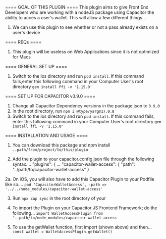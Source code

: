 ==== GOAL OF THIS PLUGIN ====
This plugin aims to give Front End Developers who are working with a nodeJS package using Capacitor the ability
to acces a user's wallet. This will allow a few different things...
1. We can use this plugin to see whether or not a pass already exists on a user's device

==== REQs ====
1. This plugin will be useless on Web Applications since it is not optimized for Macs

==== GENERAL SET UP ====
1. Switch to the ios directory and run 
   `pod install`.
    If this command fails,enter this following command in your Computer User's root directory 
   `gem install ffi -v '1.15.0'`

==== SET UP FOR CAPACITOR v3.9.0 ====
1. Change all Capacitor Dependency versions in the package.json to `3.9.0`
2. In the root directory, run 
   `npm i @type/yarg@17.0.8`
3. Switch to the ios directory and run 
   `pod install`. If this command fails,
   enter this following command in your Computer User's root directory 
   `gem install ffi -v '1.15.0'`

==== INSTALLATION AND USAGE ====
1. You can download this package and npm install 
   `..path/from/project/to/this/plugin`

2. Add the plugin to your capacitor.config.json file through the following syntax....
  "plugins": {
    ...
    "capacitor-wallet-access": {
      "path": "../path/to/capacitor-wallet-access"
    }

2a. On iOS, you will also have to add this Capacitor Plugin to your Podfile like so....
    `pod 'CapacitorWalletAccess', :path => '../../node_modules/capacitor-wallet-access'`


3. Run `npx cap sync` in the root directory of your

2. To import the Plugin on your Capacitor JS Frontend Framework; do the following...
   `import WalletAccessPlugin from "..path/to/node_modules/capacitor-wallet-access`

3. To use the getWallet function, first import (shown above) and then...
   `const wallet = WalletAccessPlugin.getWallet()`

